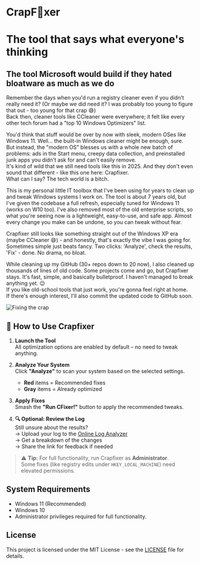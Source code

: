 # CrapF🧼xer

# The tool that says what everyone's thinking

## The tool Microsoft would build if they hated bloatware as much as we do

Remember the days when you'd run a registry cleaner even if you didn't really need it? (Or maybe we did need it? I was probably too young to figure that out - too young for that crap 😅) <br>Back then, cleaner tools like CCleaner were everywhere; it felt like every other tech forum had a "top 10 Windows Optimizers" list.

You'd think that stuff would be over by now with sleek, modern OSes like Windows 11. Well... the built-in Windows cleaner might be enough, sure. <br>But instead, the "modern OS" blesses us with a whole new batch of problems: ads in the Start menu, creepy data collection, and preinstalled junk apps you didn't ask for and can't easily remove. <br>It's kind of wild that we still need tools like this in 2025. And they don't even sound that different - like this one here: Crapfixer. <br>What can I say? The tech world is a bitch.

This is my personal little IT toolbox that I've been using for years to clean up and tweak Windows systems I work on. The tool is about 7 years old, but I've given the codebase a full refresh, especially tuned for Windows 11 (works on W10 too). I've also removed most of the old enterprise scripts, so what you're seeing now is a lightweight, easy-to-use, and safe app. Almost every change you make can be undone, so you can tweak without fear.

Crapfixer still looks like something straight out of the Windows XP era (maybe CCleaner 😄) - and honestly, that's exactly the vibe I was going for. Sometimes simple just beats fancy. Two clicks: 'Analyze', check the results, 'Fix' - done. No drama, no bloat.

While cleaning up my GitHub (30+ repos down to 20 now), I also cleaned up thousands of lines of old code. Some projects come and go, but Crapfixer stays. It's fast, simple, and basically bulletproof. I haven't managed to break anything yet. 😉 <br>If you like old-school tools that just work, you're gonna feel right at home. <br>If there's enough interest, I'll also commit the updated code to GitHub soon.

![Fixing the crap](https://github.com/user-attachments/assets/cb568d53-113e-4a14-8c88-30e822b45bd3)

## 🚀 How to Use Crapfixer

1. **Launch the Tool**  
   All optimization options are enabled by default – no need to tweak anything.

2. **Analyze Your System**  
   Click **"Analyze"** to scan your system based on the selected settings.

   - **Red** items = Recommended fixes
   - **Gray** items = Already optimized

3. **Apply Fixes**  
   Smash the **"Run CFixer!"** button to apply the recommended tweaks.

4. **🔍 Optional: Review the Log**  
   Still unsure about the results?  
   → Upload your log to the [Online Log Analyzer](https://builtbybel.github.io/Crapfixer/log-analyzer/index.html)  
   → Get a breakdown of the changes  
   → Share the link for feedback if needed

> ⚠️ **Tip:** For full functionality, run Crapfixer as **Administrator**.  
> Some fixes (like registry edits under `HKEY_LOCAL_MACHINE`) need elevated permissions.

## System Requirements

- Windows 11 (Recommended)
- Windows 10
- Administrator privileges required for full functionality.

## License

This project is licensed under the MIT License - see the [LICENSE](./LICENSE) file for details.
